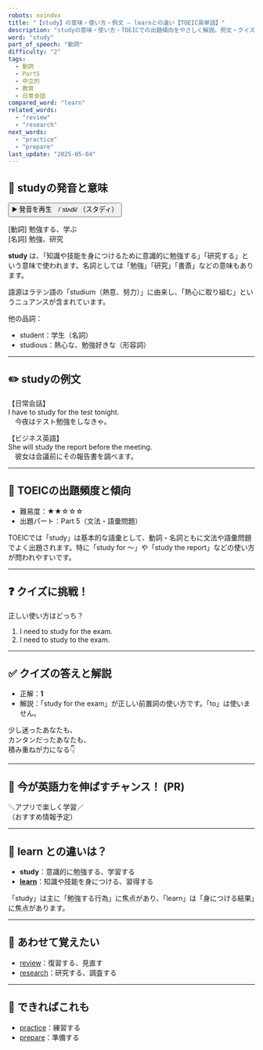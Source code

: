 ```yaml
---
robots: noindex
title: "【study】の意味・使い方・例文 ― learnとの違い【TOEIC英単語】"
description: "studyの意味・使い方・TOEICでの出題傾向をやさしく解説。例文・クイズ付きでlearnとの違いもわかりやすく学べます。"
word: "study"
part_of_speech: "動詞"
difficulty: "2"
tags:
  - 動詞
  - Part5
  - 中立的
  - 教育
  - 日常会話
compared_word: "learn"
related_words:
  - "review"
  - "research"
next_words:
  - "practice"
  - "prepare"
last_update: "2025-05-04"
---
```


## 🔰 studyの発音と意味

<button class="play-audio" onclick="playTTS('study')">
  <span class="play-audio-main">
    ▶️ 発音を再生　/ˈstʌdi/
  </span>
  <span class="play-audio-sub">
    （スタディ）
  </span>
</button>

[動詞] 勉強する、学ぶ  
[名詞] 勉強、研究

**study** は、「知識や技能を身につけるために意識的に勉強する」「研究する」という意味で使われます。名詞としては「勉強」「研究」「書斎」などの意味もあります。

語源はラテン語の「studium（熱意、努力）」に由来し、「熱心に取り組む」というニュアンスが含まれています。

他の品詞：  
- student：学生（名詞）
- studious：熱心な、勉強好きな（形容詞）

---

## ✏️ studyの例文

【日常会話】  
I have to study for the test tonight.  
　今夜はテスト勉強をしなきゃ。

【ビジネス英語】  
She will study the report before the meeting.  
　彼女は会議前にその報告書を調べます。

---

## 🎯 TOEICの出題頻度と傾向

- 難易度：★★☆☆☆
- 出題パート：Part 5（文法・語彙問題）

TOEICでは「study」は基本的な語彙として、動詞・名詞ともに文法や語彙問題でよく出題されます。特に「study for ～」や「study the report」などの使い方が問われやすいです。

---

## ❓ クイズに挑戦！

正しい使い方はどっち？

1. I need to study for the exam.  
2. I need to study to the exam.

---

## ✅ クイズの答えと解説

- 正解：**1**
- 解説：「study for the exam」が正しい前置詞の使い方です。「to」は使いません。

少し迷ったあなたも、  
カンタンだったあなたも、  
積み重ねが力になる👇️

---

## 🚀 今が英語力を伸ばすチャンス！ (PR)

<div class="info-center">
＼アプリで楽しく学習／<br>  
（おすすめ情報予定）
</div>

---

## 🤔  learn との違いは？

- **study**：意識的に勉強する、学習する
- **[learn](/word/learn/)**：知識や技能を身につける、習得する

「study」は主に「勉強する行為」に焦点があり、「learn」は「身につける結果」に焦点があります。

---

## 🧩 あわせて覚えたい

- [review](/word/review/)：復習する、見直す
- [research](/word/research/)：研究する、調査する

---

## 📖 できればこれも

- [practice](/word/practice/)：練習する
- [prepare](/word/prepare/)：準備する

<!-- cvid: aid47_bid16 -->
